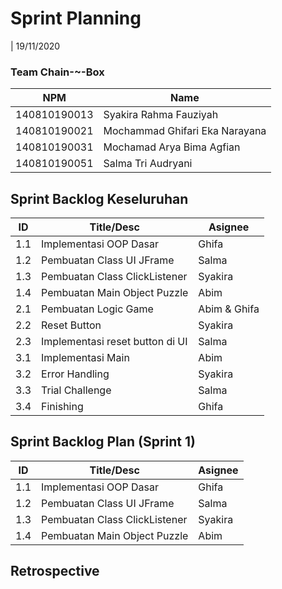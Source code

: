 # Sprint Planning 
| 19/11/2020

### Team Chain-~-Box
| NPM           | Name                            |
| ------------- |-------------------------------- |
| 140810190013  | Syakira Rahma Fauziyah          |
| 140810190021  | Mochammad Ghifari Eka Narayana  |
| 140810190031  | Mochamad Arya Bima Agfian       |
| 140810190051  | Salma Tri Audryani              |

## Sprint Backlog Keseluruhan 
| ID  | Title/Desc | Asignee | 
| --- | ---------- | ------- | 
| 1.1 | Implementasi OOP Dasar | Ghifa | 
| 1.2 | Pembuatan Class UI JFrame | Salma | 
| 1.3 | Pembuatan Class ClickListener | Syakira | 
| 1.4 | Pembuatan Main Object Puzzle | Abim | 
| 2.1 | Pembuatan Logic Game | Abim & Ghifa | 
| 2.2 | Reset Button | Syakira | 
| 2.3 | Implementasi reset button di UI | Salma | 
| 3.1 | Implementasi Main | Abim | 
| 3.2 | Error Handling | Syakira | 
| 3.3 | Trial Challenge | Salma | 
| 3.4 | Finishing | Ghifa | 

## Sprint Backlog Plan (Sprint 1)
| ID  | Title/Desc | Asignee | 
| --- | ---------- | ------- | 
| 1.1 | Implementasi OOP Dasar | Ghifa | 
| 1.2 | Pembuatan Class UI JFrame | Salma | 
| 1.3 | Pembuatan Class ClickListener | Syakira | 
| 1.4 | Pembuatan Main Object Puzzle | Abim | 

## Retrospective 

